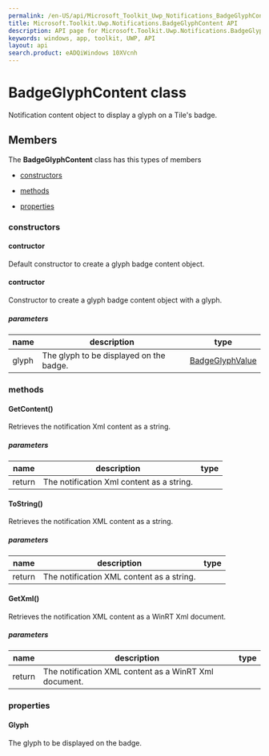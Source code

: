 ```yaml
---
permalink: /en-US/api/Microsoft_Toolkit_Uwp_Notifications_BadgeGlyphContent.htm
title: Microsoft.Toolkit.Uwp.Notifications.BadgeGlyphContent API 
description: API page for Microsoft.Toolkit.Uwp.Notifications.BadgeGlyphContent
keywords: windows, app, toolkit, UWP, API
layout: api
search.product: eADQiWindows 10XVcnh
---
```



# BadgeGlyphContent class

Notification content object to display a glyph on a Tile's badge.

## Members

The **BadgeGlyphContent** class has this types of members

* [constructors](#constructors)

* [methods](#methods)

* [properties](#properties)

### constructors

#### contructor

Default constructor to create a glyph badge content object.



#### contructor

Constructor to create a glyph badge content object with a glyph.

##### parameters



| name | description | type || --- | --- | --- || glyph | The glyph to be displayed on the badge. | [BadgeGlyphValue](Microsoft_Toolkit_Uwp_Notifications_BadgeGlyphValue.htm) |


### methods

#### GetContent()

Retrieves the notification Xml content as a string.

##### parameters



| name | description | type || --- | --- | --- || return |The notification Xml content as a string. |


#### ToString()

Retrieves the notification XML content as a string.

##### parameters



| name | description | type || --- | --- | --- || return |The notification XML content as a string. |


#### GetXml()

Retrieves the notification XML content as a WinRT Xml document.

##### parameters



| name | description | type || --- | --- | --- || return |The notification XML content as a WinRT Xml document. |


### properties

#### Glyph

The glyph to be displayed on the badge.


